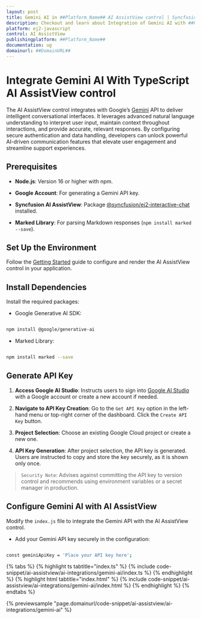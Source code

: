 ```yaml
---
layout: post
title: Gemini AI in ##Platform_Name## AI AssistView control | Syncfusion
description: Checkout and learn about Integration of Gemini AI with ##Platform_Name## AI AssistView control of Syncfusion Essential JS 2 and more.
platform: ej2-javascript
control: AI AssistView 
publishingplatform: ##Platform_Name##
documentation: ug
domainurl: ##DomainURL##
---
```


# Integrate Gemini AI With TypeScript AI AssistView control

The AI AssistView control integrates with Google’s [Gemini](https://ai.google.dev/gemini-api/docs) API to deliver intelligent conversational interfaces. It leverages advanced natural language understanding to interpret user input, maintain context throughout interactions, and provide accurate, relevant responses. By configuring secure authentication and data handling, developers can unlock powerful AI-driven communication features that elevate user engagement and streamline support experiences.

## Prerequisites

* **Node.js**: Version 16 or higher with npm.

* **Google Account**: For generating a Gemini API key.

* **Syncfusion AI AssistView**: Package [@syncfusion/ej2-interactive-chat](https://www.npmjs.com/package/@syncfusion/ej2-interactive-chat) installed.

* **Marked Library**: For parsing Markdown responses (`npm install marked --save`).

## Set Up the Environment

Follow the [Getting Started](../getting-started) guide to configure and render the AI AssistView control in your application.

## Install Dependencies

Install the required packages:

* Google Generative AI SDK:

```bash

npm install @google/generative-ai

```
* Marked Library:

```bash

npm install marked --save

```

## Generate API Key

1. **Access Google AI Studio**: Instructs users to sign into [Google AI Studio](https://aistudio.google.com/app/apikey) with a Google account or create a new account if needed.

2. **Navigate to API Key Creation**: Go to the `Get API Key` option in the left-hand menu or top-right corner of the dashboard. Click the `Create API Key` button. 

3. **Project Selection**: Choose an existing Google Cloud project or create a new one.

4. **API Key Generation**: After project selection, the API key is generated. Users are instructed to copy and store the key securely, as it is shown only once.

> `Security Note`: Advises against committing the API key to version control and recommends using environment variables or a secret manager in production.

## Configure Gemini AI with AI AssistView

Modify the `index.js` file to integrate the Gemini API with the AI AssistView control.

* Add your Gemini API key securely in the configuration:

```bash

const geminiApiKey = 'Place your API key here'; 

```

{% tabs %}
{% highlight ts tabtitle="index.ts" %}
{% include code-snippet/ai-assistview/ai-integrations/gemini-ai/index.ts %}
{% endhighlight %}
{% highlight html tabtitle="index.html" %}
{% include code-snippet/ai-assistview/ai-integrations/gemini-ai/index.html %}
{% endhighlight %}
{% endtabs %}
        
{% previewsample "page.domainurl/code-snippet/ai-assistview/ai-integrations/gemini-ai" %}
